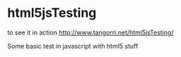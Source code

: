 html5jsTesting
==============

to see it in action http://www.tangorri.net/html5jsTesting/

Some basic test in javascript with html5 stuff
